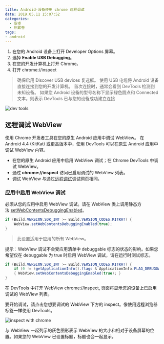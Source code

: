 ```yaml
---
title: Android-设备使用 chrome 远程调试
date: 2019.05.11 15:07:52
categories:
  - 安卓
  - 积累卷
tags:
- android
---
```


1. 在您的 Android 设备上打开 Developer Options 屏幕。
2. 选择 **Enable USB Debugging**。
3. 在您的开发计算机上打开 Chrome。
4. 打开 chrome://inspect

> 确保启用 Discover USB devices 复选框。
使用 USB 电缆将 Android 设备直接连接到您的开发计算机。 首次连接时，通常会看到 DevTools 检测到未知设备。 如果您 Android 设备的型号名称下显示绿色圆点和 Connected 文本，则表示 DevTools 已与您的设备成功建立连接

![dev tools](/images/安卓-积累卷/Android-设备使用-chrome远程调试/dev-tools.png)

## 远程调试 WebView

使用 Chrome 开发者工具在您的原生 Android 应用中调试 WebView。
在 Android 4.4 (KitKat) 或更高版本中，使用 DevTools 可以在原生 Android 应用中调试 WebView 内容。

* 在您的原生 Android 应用中启用 WebView 调试；在 Chrome DevTools 中调试 WebView。
* 通过 **chrome://inspect** 访问已启用调试的 WebView 列表。
* 调试 WebView 与通过[远程调试](https://developers.google.com/web/tools/chrome-devtools/debug/remote-debugging)调试网页相同。

### 应用中启用 WebView 调试

必须从您的应用中启用 WebView 调试。请在 WebView 类上调用静态方法 [setWebContentsDebuggingEnabled](https://developer.android.com/reference/android/webkit/WebView.html#setWebContentsDebuggingEnabled(boolean))。

```java
if (Build.VERSION.SDK_INT >= Build.VERSION_CODES.KITKAT) {
    WebView.setWebContentsDebuggingEnabled(true);
}
```

> 此设置适用于应用的所有 WebView。

提示：WebView 调试不会受应用清单中 debuggable 标志的状态的影响。如果您希望仅在 debuggable 为 true 时启用 WebView 调试，请在运行时测试标志。

```java
if (Build.VERSION.SDK_INT >= Build.VERSION_CODES.KITKAT) {
    if (0 != (getApplicationInfo().flags & ApplicationInfo.FLAG_DEBUGGABLE))
    { WebView.setWebContentsDebuggingEnabled(true); }
}
```

在 DevTools 中打开 WebView
chrome://inspect, 页面将显示您的设备上已启用调试的 WebView 列表。

要开始调试，请点击您想要调试的 WebView 下方的 inspect。像使用远程浏览器标签一样使用 DevTools。

![inspect with chrome](/images/安卓-积累卷/Android-设备使用-chrome远程调试/inspect-with-chrome.png)

与 WebView 一起列示的灰色图形表示 WebView 的大小和相对于设备屏幕的位置。如果您的 WebView 已设置标题，标题也会一起显示。
